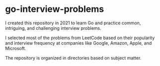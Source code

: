 # go-interview-problems

I created this repository in 2021 to learn Go and practice common, intriguing, and challenging interview problems.

I selected most of the problems from LeetCode based on their popularity and interview frequency at companies like Google, Amazon, Apple, and Microsoft.

The repository is organized in directories based on subject matter.
